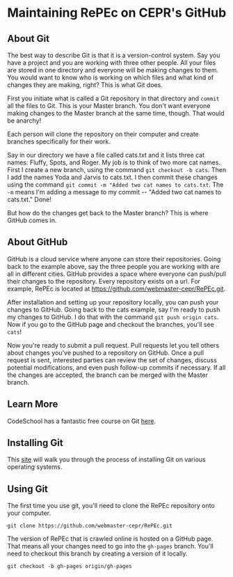 # Maintaining RePEc on CEPR's GitHub

## About Git

The best way to describe Git is that it is a version-control system. Say you have a project and you are working with three other people. All your files are stored in one directory and everyone will be making changes to them. You would want to know who is working on which files and what kind of changes they are making, right? This is what Git does.

First you initiate what is called a Git repository in that directory and `commit` all the files to Git. This is your Master branch. You don't want everyone making changes to the Master branch at the same time, though. That would be anarchy!

Each person will clone the repository on their computer and create branches specifically for their work.

Say in our directory we have a file called cats.txt and it lists three cat names: Fluffy, Spots, and Roger. My job is to think of two more cat names. First I create a new branch, using the command `git checkout -b cats`. Then I add the names Yoda and Jarvis to cats.txt. I then commit these changes using the command `git commit -m "Added two cat names to cats.txt`. The `-m` means I'm adding a message to my commit -- "Added two cat names to cats.txt." Done!

But how do the changes get back to the Master branch? This is where GitHub comes in.

## About GitHub

GitHub is a cloud service where anyone can store their repositories. Going back to the example above, say the three people you are working with are all in different cities. GitHub provides a space where everyone can push/pull their changes to the repository. Every repository exists on a url. For example, RePEc
is located at https://github.com/webmaster-cepr/RePEc.git.

After installation and setting up your repository locally, you can push your changes to GitHub. Going back to the cats example, say I'm ready to push my changes to GitHub. I do that with the command `git push origin cats`. Now if you go to the GitHub page and checkout the branches, you'll see `cats`!

Now you're ready to submit a pull request. Pull requests let you tell others about changes you've pushed to a repository on GitHub. Once a pull request is sent, interested parties can review the set of changes, discuss potential modifications, and even push follow-up commits if necessary. If all the changes are accepted, the branch can be merged with the Master branch.

## Learn More

CodeSchool has a fantastic free course on Git [here](https://www.codeschool.com/courses/try-git).

## Installing Git

This [site](https://confluence.atlassian.com/bitbucket/set-up-git-744723531.html) will walk you through the process of installing Git on various operating systems.

## Using Git

The first time you use git, you'll need to clone the RePEc repository onto your computer.

```git clone https://github.com/webmaster-cepr/RePEc.git```

The version of RePEc that is crawled online is hosted on a GitHub page. That means all your changes need to go into the `gh-pages` branch. You'll need to checkout this branch by creating a version of it locally.

```git checkout -b gh-pages origin/gh-pages```



